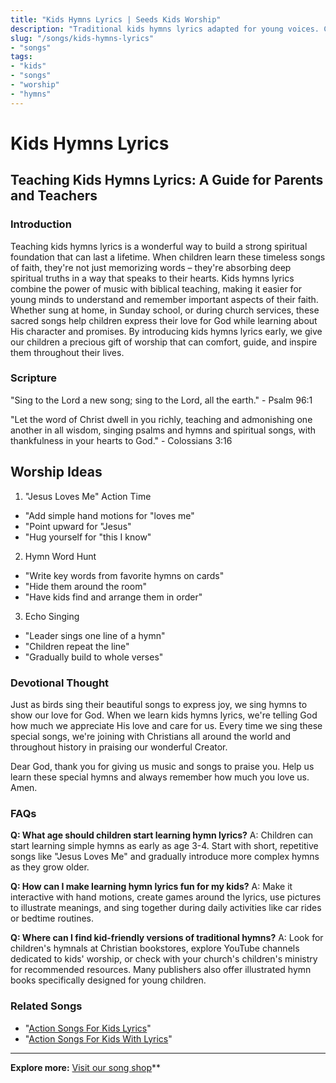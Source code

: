 ```yaml
---
title: "Kids Hymns Lyrics | Seeds Kids Worship"
description: "Traditional kids hymns lyrics adapted for young voices. Classic Christian music introducing children to timeless worship."
slug: "/songs/kids-hymns-lyrics"
- "songs"
tags:
- "kids"
- "songs"
- "worship"
- "hymns"
---
```


# Kids Hymns Lyrics

## Teaching Kids Hymns Lyrics: A Guide for Parents and Teachers

### Introduction
Teaching kids hymns lyrics is a wonderful way to build a strong spiritual foundation that can last a lifetime. When children learn these timeless songs of faith, they're not just memorizing words – they're absorbing deep spiritual truths in a way that speaks to their hearts. Kids hymns lyrics combine the power of music with biblical teaching, making it easier for young minds to understand and remember important aspects of their faith. Whether sung at home, in Sunday school, or during church services, these sacred songs help children express their love for God while learning about His character and promises. By introducing kids hymns lyrics early, we give our children a precious gift of worship that can comfort, guide, and inspire them throughout their lives.

### Scripture
"Sing to the Lord a new song; sing to the Lord, all the earth." - Psalm 96:1

"Let the word of Christ dwell in you richly, teaching and admonishing one another in all wisdom, singing psalms and hymns and spiritual songs, with thankfulness in your hearts to God." - Colossians 3:16

## Worship Ideas
1. "Jesus Loves Me" Action Time
- "Add simple hand motions for "loves me"
- "Point upward for "Jesus"
- "Hug yourself for "this I know"

2. Hymn Word Hunt
- "Write key words from favorite hymns on cards"
- "Hide them around the room"
- "Have kids find and arrange them in order"

3. Echo Singing
- "Leader sings one line of a hymn"
- "Children repeat the line"
- "Gradually build to whole verses"

### Devotional Thought
Just as birds sing their beautiful songs to express joy, we sing hymns to show our love for God. When we learn kids hymns lyrics, we're telling God how much we appreciate His love and care for us. Every time we sing these special songs, we're joining with Christians all around the world and throughout history in praising our wonderful Creator.

Dear God, thank you for giving us music and songs to praise you. Help us learn these special hymns and always remember how much you love us. Amen.

### FAQs
**Q: What age should children start learning hymn lyrics?**
A: Children can start learning simple hymns as early as age 3-4. Start with short, repetitive songs like "Jesus Loves Me" and gradually introduce more complex hymns as they grow older.

**Q: How can I make learning hymn lyrics fun for my kids?**
A: Make it interactive with hand motions, create games around the lyrics, use pictures to illustrate meanings, and sing together during daily activities like car rides or bedtime routines.

**Q: Where can I find kid-friendly versions of traditional hymns?**
A: Look for children's hymnals at Christian bookstores, explore YouTube channels dedicated to kids' worship, or check with your church's children's ministry for recommended resources. Many publishers also offer illustrated hymn books specifically designed for young children.

### Related Songs

- "[Action Songs For Kids Lyrics](/songs/action-songs-for-kids-lyrics/)"
- "[Action Songs For Kids With Lyrics](/songs/action-songs-for-kids-with-lyrics/)"

---

**Explore more:** [Visit our song shop](https://seedskidsworship.com/shop)**

<!-- Schema Markup -->
<script type="application/ld+json">
{
  "@context": "https://schema.org",
  "@type": "MusicRecording",
  "name": "Kids Hymns Lyrics",
  "byArtist": {
    "@type": "MusicGroup",
    "name": "Seeds Kids Worship"
  },
  "isFamilyFriendly": true,
  "url": "https://seedskidsworship.com/songs/kids-hymns-lyrics/"
}
</script>